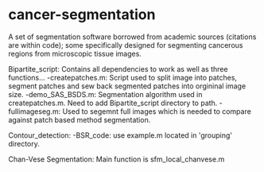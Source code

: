 # cancer-segmentation
A set of segmentation software borrowed from academic sources (citations are within code); some specifically designed for segmenting cancerous regions from microscopic tissue images.
 

Bipartite_script:
Contains all dependencies to work as well as three functions...
-createpatches.m:
		Script used to split image into patches, segment patches and sew back segmented patches into orgininal image size.
-demo_SAS_BSDS.m: 
		Segmentation algorithm used in createpatches.m. Need to add Bipartite_script directory to path.
-fullimageseg.m:
		Used to segemnt full images which is needed to compare against patch based method segmentation.
				
Contour_detection:
-BSR_code:
		use example.m located in 'grouping' directory.
		
Chan-Vese Segmentation:
Main function is sfm_local_chanvese.m
	

		

